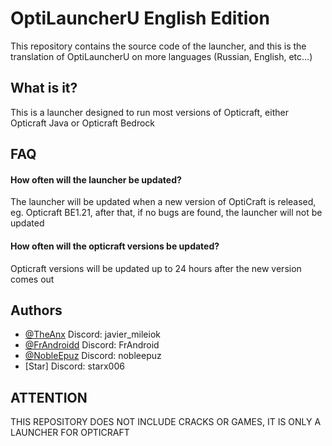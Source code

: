 
# OptiLauncherU English Edition

This repository contains the source code of the launcher, and this is the translation of OptiLauncherU on more languages (Russian, English, etc...)



## What is it?
This is a launcher designed to run most versions of Opticraft, either Opticraft Java or Opticraft Bedrock

## FAQ

#### How often will the launcher be updated?

The launcher will be updated when a new version of OptiCraft is released, eg. Opticraft BE1.21, after that, if no bugs are found, the launcher will not be updated

#### How often will the opticraft versions be updated?

Opticraft versions will be updated up to 24 hours after the new version comes out


## Authors

- [@TheAnx](https://www.github.com/TheAnx) Discord: javier_mileiok
- [@FrAndroidd](https://github.com/FrAndroidd) Discord: FrAndroid
- [@NobleEpuz](https://github.com/NobleEpuz) Discord: nobleepuz
- [Star] Discord: starx006



## ATTENTION
THIS REPOSITORY DOES NOT INCLUDE CRACKS OR GAMES, IT IS ONLY A LAUNCHER FOR OPTICRAFT
